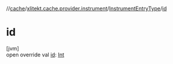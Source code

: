 //[cache](../../../index.md)/[xlitekt.cache.provider.instrument](../index.md)/[InstrumentEntryType](index.md)/[id](id.md)

# id

[jvm]\
open override val [id](id.md): [Int](https://kotlinlang.org/api/latest/jvm/stdlib/kotlin/-int/index.html)
